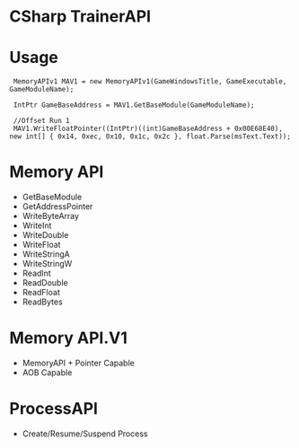 # CSharp TrainerAPI

Usage
========

     MemoryAPIv1 MAV1 = new MemoryAPIv1(GameWindowsTitle, GameExecutable, GameModuleName);

     IntPtr GameBaseAddress = MAV1.GetBaseModule(GameModuleName);

     //Offset Run 1
     MAV1.WriteFloatPointer((IntPtr)((int)GameBaseAddress + 0x00E68E40), new int[] { 0x14, 0xec, 0x10, 0x1c, 0x2c }, float.Parse(msText.Text));


Memory API
===============

* GetBaseModule
* GetAddressPointer
* WriteByteArray
* WriteInt
* WriteDouble
* WriteFloat
* WriteStringA
* WriteStringW
* ReadInt
* ReadDouble
* ReadFloat
* ReadBytes

Memory API.V1
================

* MemoryAPI + Pointer Capable
* AOB Capable

ProcessAPI
================

* Create/Resume/Suspend Process

